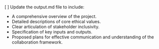 [ ] Update the output.md file to include:
- A comprehensive overview of the project.
- Detailed descriptions of core ethical values.
- Clear articulation of stakeholder inclusivity.
- Specification of key inputs and outputs.
- Proposed plans for effective communication and understanding of the collaboration framework.